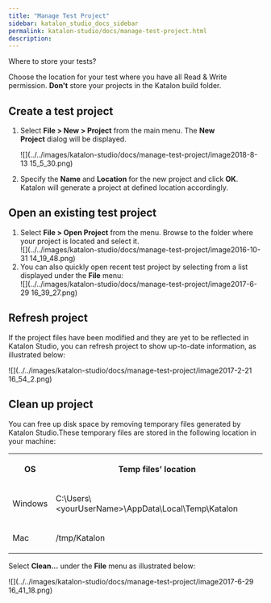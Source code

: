 ```yaml
---
title: "Manage Test Project" 
sidebar: katalon_studio_docs_sidebar
permalink: katalon-studio/docs/manage-test-project.html 
description: 
---
```

Where to store your tests?

Choose the location for your test where you have all Read & Write permission. **Don't** store your projects in the Katalon build folder.

Create a test project
---------------------

1.  Select **File > New > Project** from the main menu. The **New Project** dialog will be displayed.
    
    ![](../../images/katalon-studio/docs/manage-test-project/image2018-8-13 15_5_30.png)
    
2.  Specify the **Name** and **Location** for the new project and click **OK**. Katalon will generate a project at defined location accordingly.
    

Open an existing test project
-----------------------------

1.  Select **File > Open Project** from the menu. Browse to the folder where your project is located and select it.  
    ![](../../images/katalon-studio/docs/manage-test-project/image2016-10-31 14_19_48.png)
2.  You can also quickly open recent test project by selecting from a list displayed under the **File** menu:  
    ![](../../images/katalon-studio/docs/manage-test-project/image2017-6-29 16_39_27.png)

Refresh project
---------------

If the project files have been modified and they are yet to be reflected in Katalon Studio, you can refresh project to show up-to-date information, as illustrated below:

![](../../images/katalon-studio/docs/manage-test-project/image2017-2-21 16_54_2.png)

Clean up project
----------------

You can free up disk space by removing temporary files generated by Katalon Studio.These temporary files are stored in the following location in your machine:

<table class="" style="table-layout: fixed;"><colgroup class="" style=""><col class="" style=""><col class="" style=""></colgroup><tbody class="" style=""><tr class="" style=""><th class="" style=""><p class="" style=""><strong class="" style="">OS</strong></p></th><th class="" style=""><p class="" style=""><strong class="" style="">Temp files’ location</strong></p></th></tr><tr class="" style=""><td class="" style=""><p class="" style="">Windows</p></td><td class="" style=""><p class="" style="">C:\Users\&lt;yourUserName&gt;\AppData\Local\Temp\Katalon</p></td></tr><tr class="" style=""><td class="" style=""><p class="" style="">Mac</p></td><td class="" style=""><p class="" style="">/tmp/Katalon</p></td></tr></tbody></table>

Select **Clean...** under the **File** menu as illustrated below:

![](../../images/katalon-studio/docs/manage-test-project/image2017-6-29 16_41_18.png)
